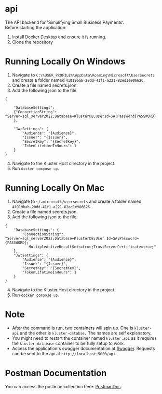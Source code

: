# api
The API backend for 'Simplifying Small Business Payments'.  
Before starting the application:
1. Install Docker Desktop and ensure it is running.
2. Clone the repository
  
# Running Locally On Windows
1. Navigate to `C:\%USER_PROFILE%\AppData\Roaming\Microsoft\UserSecrets` and create a folder named `41019bab-28dd-41f1-a221-82ed1e906626`.
2. Create a file named secrets.json.
3. Add the following json to the file:

```
{

    "DatabaseSettings": 
    {"ConnectionString": 
"Server=sql_server2022;Database=KlusterDB;UserId=SA;Password{PASSWORD};MultipleActiveResultSets=true;TrustServerCertificate=true;"
    },

    "JwtSettings": {
        "Audience": "{Audience}",
        "Issuer": "{Issuer}",
        "SecretKey": "{SecretKey}",
        "TokenLifetimeInHours": 1
    }
}
``` 

4. Navigate to the Kluster.Host directory in the project.
5. Run `docker compose up`.
# Running Locally On Mac

1. Navigate to `~/.microsoft/usersecrets` and create a folder named `41019bab-28dd-41f1-a221-82ed1e906626`.
2. Create a file named secrets.json.
3. Add the following json to the file:

```
{
    "DatabaseSettings": {
        "ConnectionString": "Server=sql_server2022;Database=KlusterDB;User Id=SA;Password={PASSWORD};
           MultipleActiveResultSets=true;TrustServerCertificate=true;"
    },
    "JwtSettings": {
        "Audience": "{Audience}",
        "Issuer": "{Issuer}",
        "SecretKey": "{SecretKey}",
        "TokenLifetimeInHours": 1
    }
}
```


4. Navigate to the Kluster.Host directory in the project.
5. Run `docker compose up`.

  
# Note
- After the command is run, two containers will spin up. One is `kluster-api` and the other is `kluster-databse.` The names are self explanatory.
- You might need to restart the container named `kluster.api` as it requires the `kluster.database` container to be fully setup to work.
- Access the application's swagger documentation at [Swagger](http://localhost:5000/swagger/index.html). Requests can be sent to the api at `http://localhost:5000/api`.
# Postman Documentation
You can access the postman collection here: [PostmanDoc](https://documenter.getpostman.com/view/22039666/2s9YeAAumQ).